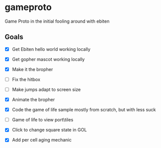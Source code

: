 # gameproto 
Game Proto in the initial fooling around with ebiten

## Goals
 - [x] Get Ebiten hello world working locally 
 - [x] Get gopher mascot working locally
 - [x] Make it the bropher
 - [ ] Fix the hitbox
 - [ ] Make jumps adapt to screen size
 - [x] Animate the bropher
 - [x] Code the game of life sample mostly from scratch, but with less suck
 - [ ] Game of life to view port\tiles
 - [x] Click to change square state in GOL
 - [x] Add per cell aging mechanic
 